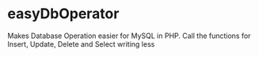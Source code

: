 easyDbOperator
==============

Makes Database Operation easier for MySQL in PHP. Call the functions for Insert, Update, Delete and Select writing less
